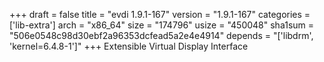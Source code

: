 +++
draft = false
title = "evdi 1.9.1-167"
version = "1.9.1-167"
categories = ['lib-extra']
arch = "x86_64"
size = "174796"
usize = "450048"
sha1sum = "506e0548c98d30ebf2a96353dcfead5a2e4e4914"
depends = "['libdrm', 'kernel=6.4.8-1']"
+++
Extensible Virtual Display Interface